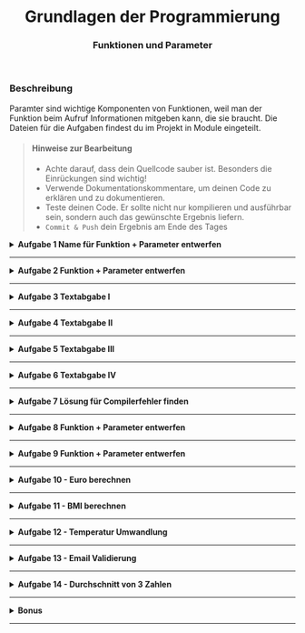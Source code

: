 <h1 align="center">Grundlagen der Programmierung</h1>
<h3 align="center">Funktionen und Parameter</h3>
<br>

### Beschreibung
Paramter sind wichtige Komponenten von Funktionen, weil man der Funktion beim Aufruf Informationen mitgeben kann, die sie braucht.
Die Dateien für die Aufgaben findest du im Projekt in Module eingeteilt.

> #### Hinweise zur Bearbeitung
> - Achte darauf, dass dein Quellcode sauber ist. Besonders die Einrückungen sind wichtig!
> - Verwende Dokumentationskommentare, um deinen Code zu erklären und zu dokumentieren.
> - Teste deinen Code. Er sollte nicht nur kompilieren und ausführbar sein, sondern auch das gewünschte Ergebnis liefern.
> - `Commit & Push` dein Ergebnis am Ende des Tages
    <br>

<details>
<summary> <b> Aufgabe 1 Name für Funktion + Parameter entwerfen </b> </summary>

**Datei für die Aufgabe: 1_Aufgabe.kt**

Aufgabe:

- Schreibe eine Funktion `yourName()`, die einen Namen als Parameter übergeben bekommt.
- Überprüfe, ob der Name nicht leer ist. Falls der Name leer ist, gib aus: "Du hast keinen Namen eingegeben."
- Ansonsten gib aus: Dein Name ist:`(Name)`.
- Rufe die Funktion in der main-Funktion mit einem Beispielnamen auf.

</details>

---

<details>
<summary> <b> Aufgabe 2 Funktion + Parameter entwerfen</b> </summary>

**Datei für die Aufgabe: 2_Aufgabe.kt**

- Erstelle eine Funktion performCalculation, die einen Parameter vom Typ Int akzeptiert.
- Überprüfe, ob die übergebene Zahl größer als 0 ist.
- Falls ja, verrechne die Zahl mit einer vorgegebenen Variable deiner Wahl und gib das Ergebnis aus.
- Falls die Zahl nicht größer als 0 ist, gib aus: "Bitte gib eine positive Zahl ein."
- Rufe die Funktion in der main-Funktion mit einer negativen Zahl auf.

</details>

---

<details>
<summary> <b> Aufgabe 3 Textabgabe I</b> </summary>

**Datei für die Aufgabe: 3_Aufgabe.kt**

Schau dir den nachfolgenden Code an und überlege, ob ein if-else Statement notwendig ist.
Falls ja, implementiere es entsprechend und beschreibe kurz in eigenen Worten,
was passiert und schlussendlich auf der Konsole ausgegeben wird.

Schreibe deine Antwort in die Datei `3_Aufgabe.kt`.
```kotlin
fun subtract(firstNumber: Int) {
    var secondNumber: Int = 10
    println(secondNumber - firstNumber)
}

fun main() {
    subtract(5)
}
```

</details>

---

<details>
<summary> <b> Aufgabe 4 Textabgabe II</b> </summary>

**Datei für die Aufgabe: 4_Aufgabe.kt**

Schau dir den nachfolgenden Code an und beschreibe kurz in eigenen Worten,
was hier passiert und schlussendlich auf der Konsole ausgegeben wird.

Schreibe deine Antwort in die Datei `4_Aufgabe`.
```kotlin
fun hello(name: String) {
    println("Hallo! Wie geht es dir $name?")
}

fun main() {
    hello("Peter")
}
```

</details>

---

<details>
<summary> <b> Aufgabe 5 Textabgabe III</b> </summary>

**Datei für die Aufgabe: 5_Aufgabe.kt**

Schau dir den nachfolgenden Code an und beschreibe kurz in eigenen Worten,
was hier passiert und schlussendlich auf der Konsole ausgegeben wird.

Schreibe deine Antwort in die Datei `5_Aufgabe`.

```kotlin
fun multiplikation(firstNumber: Int, secondNumber: Int) {
    println(firstNumber * secondNumber)
}
fun main() {
    multiplikation(5, 23)
}
```

</details>

---

<details>
<summary> <b> Aufgabe 6 Textabgabe IV</b> </summary>

**Datei für die Aufgabe: 6_Aufgabe.kt**

Schau dir den nachfolgenden Code an und beschreibe kurz in eigenen Worten,
was hier passiert und schlussendlich auf der Konsole ausgegeben wird.

Schreibe deine Antwort in die Datei `6_Aufgabe`.

```kotlin
fun printMovie(movieTitle: String?) {
    if (!movieTitle.isNullOrEmpty()){

        val output = when (movieTitle) {
            "Batman" -> println("1")
            "Oldboy" -> println("2")
            "ES" -> println("3")
            "Harry Potter" -> println("4")
            "Pulp Fiction" -> println("5")
            null -> println("null existiert nicht.")
            else ->  println("Ungültiger Film-Titel. Bitte gib einen gültigen Titel ein.")

        }
    }
}

fun main() {
    printMovie("e")
}

```

</details>

---

<details>
<summary> <b>Aufgabe 7 Lösung für Compilerfehler finden </b> </summary>

**Datei für die Aufgabe: 7_Aufgabe.kt**

Schaue dir den Code an, überlege was hier nicht stimmt und korrigiere dann den Fehler, indem du die fehlende Zahl als Parameter übergibst.
Danach soll beim Kompilieren des Programms kein Fehler mehr ausgegeben werden.

</details>

---

<details>
<summary> <b> Aufgabe 8 Funktion + Parameter entwerfen</b> </summary>

**Datei für die Aufgabe: 8_Aufgabe.kt**

Hier sollst du nun deine eigene Funktion selbst entwerfen!

- Die Funktion soll einen Double als Parameter bekommen und am Ende eine Ausgabe ausdrucken, die die Größe einer Person,
- wie im Folgenden Beispielsatz, ausgibt: "Du bist 1.83 Meter groß!"
- Dabei soll der übergebene Parameter die Größe der Person sein, die im Beispielsatz ausgegeben wird.
- Vergiss nicht, die Funktion dann auch in der main Funktion aufzurufen!

</details>

---

<details>
<summary> <b> Aufgabe 9 Funktion + Parameter entwerfen</b> </summary>

**Datei für die Aufgabe: 9_Aufgabe.kt**

Hier sollst du nun deine eigene Funktion entwerfen!

- Denke dir zunächst einen Namen für deine Funktion aus
- Die Funktion soll zwei Parameter übergeben bekommen: ein Land `country: String` und seine Hauptstadt `capitalCity: String`
- Die Funktion fügt Land und Stadt zu 1 String zusammen, zB `Lissabon ist die Hauptstadt von Portugal` und gibt diesen zurück.


</details>

---

<details>
<summary> <b> Aufgabe 10 - Euro berechnen </b></summary>

**Datei für die Aufgabe: 10_Aufgabe.kt**

- Schreibe eine Funktion, die eine Umrechnung von Dollar in Euro ermöglicht.
- Dabei soll der Funktion der EuroBetrag, der umzurechnen ist, als Parameter übergeben werden
- Die Funktion soll das Ergebnis zurückgeben
#### Hinweis: 1 Dollar entspricht 0.94 Euro

</details>

--- 
<details>
<summary> <b> Aufgabe 11 - BMI berechnen </b></summary>

**Datei für die Aufgabe: 11_Aufgabe.kt**

Schreibe eine Funktion namens calculateBmi(), die den BMI einer Person basierend auf ihrem Gewicht in Kilogramm und ihrer Größe in Metern berechnet. Verwende dabei die Formel: BMI = Gewicht / (Größe * Größe).
Gewicht und Größe sollen dabei Parameter sein. Der BMI soll zurück gegeben werden.


</details>

--- 
<details>
<summary> <b> Aufgabe 12 - Temperatur Umwandlung </b></summary>

**Datei für die Aufgabe: Temperatur.kt**

Schreibe eine Funktion namens `convertTemperature()`, die eine Temperatur von Celsius in Fahrenheit umwandelt.
Die Funktion sollte einen Parameter für die Celsius-Temperatur haben und die entsprechende Temperatur in Fahrenheit als Double zurückgeben.


</details>

--- 
<details>
<summary> <b> Aufgabe 13 - Email Validierung </b></summary>

**Datei für die Aufgabe: Email.kt**

Schreibe eine Funktion namens `validateEmail()`, die überprüft, ob eine als Parameter gegebene E-Mail-Adresse gültig ist.
Die Adresse ist gültig, wenn das @-Symbol in der Adresse vorkommt.

Welche String-Operation braucht es nochmal hierfür?

Die Funktion soll `true` zurückgeben, wenn die Adresse gültig ist, und `false`, wenn nicht.


</details>

--- 
<details>
<summary> <b> Aufgabe 14 - Durchschnitt von 3 Zahlen </b></summary>

**Datei für die Aufgabe: Durchschnitt.kt**

Schreibe eine Funktion namens `average()`, die 3 Integers als Parameter übergeben bekommt und den Durchschnitt dieser 3 Zahlen als Double zurück gibt.

</details>

--- 



<details>
<summary> <b> Bonus </b> </summary>

**Datei für die Aufgabe: Bonus.kt**

Programmiere einen Geometrie Rechner.

- Schreibe eine Funktion, welche mir den Flächeninhalt und den Umfang eines Quadrates ausgibt.
- Die Seitenlänge `a` soll dabei als Parameter übergeben werden

Flächeninhalt: A = a<sup>2</sup>

Umfang: U = 4 * a

- Schreibe eine Funktion, welche mir den Flächeninhalt und den Umfang eines Rechtecks ausgibt.
- Die Seitenlängen `a` und `b` sollen dabei als Parameter übergeben werden

Flächeninhalt: A = a * b

Umfang: U = 2 * a + 2 * b

- Schreibe eine Funktion, welche mir den Flächeninhalt und den Umfang eines Kreises ausgibt.
- Der Radius ``r`` soll dabei als Parameter übergeben werden

Flächeninhalt: A = π * r<sup>2</sup>

Umfang: U = 2 * r * π


Rufe die Funktionen in der main()-Funktion auf um deine Ergebnisse zu überprüfen.

### **Hinweis: Alle Funktionen müssen mit beliebigen Größen aufrufbar sein.**

</details>

---

